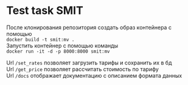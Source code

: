 # Test task SMIT
После клонирования репозитория создать образ контейнера с помощью  
`docker build -t smit:mv .`  
Запустить контейнер с помощью команды  
`docker run -it -d -p 8000:8000 smit:mv` 

  
Url `/set_rates` позволяет загрузить тарифы и сохранить их в бд  
Url `/get_price` позволяет рассчитать стоимость по тарифу  
Url `/docs` отображает документацию с описанием формата данных
